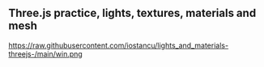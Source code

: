 <h2>Three.js practice, lights, textures, materials and mesh</h2>

https://raw.githubusercontent.com/iostancu/lights_and_materials-threejs-/main/win.png